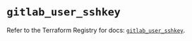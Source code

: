 # `gitlab_user_sshkey`

Refer to the Terraform Registry for docs: [`gitlab_user_sshkey`](https://registry.terraform.io/providers/gitlabhq/gitlab/17.0.1/docs/resources/user_sshkey).
